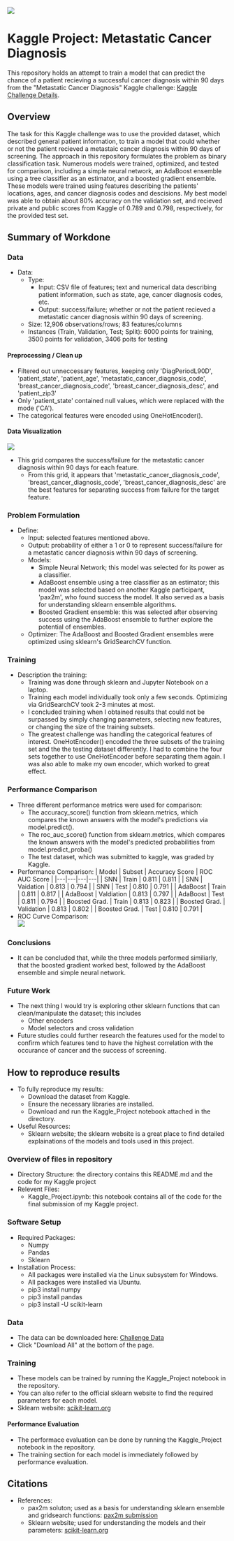 ![](UTA-DataScience-Logo.png)

# Kaggle Project: Metastatic Cancer Diagnosis

This repository holds an attempt to train a model that can predict the chance of a patient recieving a successful cancer diagnosis within 90 days from the "Metastatic Cancer Diagnosis" Kaggle challenge: [Kaggle Challenge Details](https://www.kaggle.com/competitions/widsdatathon2024-challenge1/overview). 

## Overview
   The task for this Kaggle challenge was to use the provided dataset, which described general patient information, to train a model that could whether or not the patient recieved a metastaic cancer diagnosis within 90 days of screening. 
   The approach in this repository formulates the problem as binary classification task. Numerous models were trained, optimized, and tested for comparison, including a simple neural network, an AdaBoost ensemble using a tree classifier as an estimator, and a boosted gradient ensemble. These models were trained using features describing the patients' locations, ages, and cancer diagnosis codes and descisions. 
   My best model was able to obtain about 80% accuracy on the validation set, and recieved private and public scores from Kaggle of 0.789 and 0.798, respectively, for the provided test set. 

## Summary of Workdone


### Data

* Data:
  * Type:
    * Input: CSV file of features; text and numerical data describing patient information, such as state, age, cancer diagnosis codes, etc.
    * Output: success/failure; whether or not the patient recieved a metastatic cancer diagnosis within 90 days of screening.
  * Size: 12,906 observations/rows; 83 features/columns
  * Instances (Train, Validation, Test; Split): 6000 points for training, 3500 points for validation, 3406 poits for testing

#### Preprocessing / Clean up

* Filtered out unneccessary features, keeping only 'DiagPeriodL90D', 'patient_state', 'patient_age', 'metastatic_cancer_diagnosis_code', 'breast_cancer_diagnosis_code', 'breast_cancer_diagnosis_desc', and 'patient_zip3'
* Only 'patient_state' contained null values, which were replaced with the mode ('CA').
* The categorical features were encoded using OneHotEncoder(). 

#### Data Visualization

![](pairplot.png)
* This grid compares the success/failure for the metastatic cancer diagnosis within 90 days for each feature.
  * From this grid, it appears that 'metastatic_cancer_diagnosis_code', 'breast_cancer_diagnosis_code', 'breast_cancer_diagnosis_desc' are the best features for separating success from failure for the target feature. 

### Problem Formulation

* Define:
  * Input: selected features mentioned above.
  * Output: probability of either a 1 or 0 to represent success/failure for a metastatic cancer diagnosis within 90 days of screening.
  * Models:
    * Simple Neural Network; this model was selected for its power as a classifier.
    * AdaBoost ensemble using a tree classifier as an estimator; this model was selected based on another Kaggle participant, 'pax2m', who found success the model. It also served as a basis for understanding sklearn ensemble algorithms.
    * Boosted Gradient ensemble: this was selected after observing success using the AdaBoost ensemble to further explore the potential of ensembles.
  * Optimizer: The AdaBoost and Boosted Gradient ensembles were optimized using sklearn's GridSearchCV function.

### Training

* Description the training:
  * Training was done through sklearn and Jupyter Notebook on a laptop.
  * Training each model individually took only a few seconds. Optimizing via GridSearchCV took 2-3 minutes at most. 
  * I concluded training when I obtained results that could not be surpassed by simply changing parameters, selecting new features, or changing the size of the training subsets.
  * The greatest challenge was handling the categorical features of interest. OneHotEncoder() encoded the three subsets of the training set and the the testing dataset differently. I had to combine the four sets together to use OneHotEncoder before separating them again. I was also able to make my own encoder, which worked to great effect. 

### Performance Comparison

* Three different performance metrics were used for comparison:
  * The accuracy_score() function from sklearn.metrics, which compares the known answers with the model's predictions via model.predict().
  * The roc_auc_score() function from sklearn.metrics, which compares the known answers with the model's predicted probabilities from model.predict_proba()
  * The test dataset, which was submitted to kaggle, was graded by Kaggle. 
* Performance Comparison:
  | Model | Subset | Accuracy Score | ROC AUC Score |
  |---|---|---|---|
  | SNN | Train | 0.811 | 0.811 |
  | SNN | Vaidation | 0.813 | 0.794 |
  | SNN | Test | 0.810 | 0.791 |
  | AdaBoost | Train | 0.811 | 0.817 |
  | AdaBoost | Valdiation | 0.813 | 0.797 |
  | AdaBoost | Test | 0.811 | 0.794 |
  | Boosted Grad. | Train | 0.813 | 0.823 |
  | Boosted Grad. | Validation | 0.813 | 0.802 |
  | Boosted Grad. | Test | 0.810 | 0.791 |
* ROC Curve Comparison:  
![](ROC_comp.png)

### Conclusions

* It can be concluded that, while the three models performed similiarly, that the boosted gradient worked best, followed by the AdaBoost ensemble and simple neural network.

### Future Work

* The next thing I would try is exploring other sklearn functions that can clean/manipulate the dataset; this includes
  * Other encoders
  * Model selectors and cross validation
* Future studies could further research the features used for the model to confirm which features tend to have the highest correlation with the occurance of cancer and the success of screening. 

## How to reproduce results

* To fully reproduce my results:
   * Download the dataset from Kaggle.
   * Ensure the necessary libraries are installed.
   * Download and run the Kaggle_Project notebook attached in the directory.
* Useful Resources:
  * Sklearn website; the sklearn website is a great place to find detailed explainations of the models and tools used in this project.

### Overview of files in repository

* Directory Structure: the directory contains this README.md and the code for my Kaggle project
* Relevent Files:
  * Kaggle_Project.ipynb: this notebook contains all of the code for the final submission of my Kaggle project. 

### Software Setup
* Required Packages:
  * Numpy
  * Pandas
  * Sklearn
* Installation Process:
  * All packages were installed via the Linux subsystem for Windows.
  * All packages were installed via Ubuntu.
  * pip3 install numpy
  * pip3 install pandas
  * pip3 install -U scikit-learn

### Data

* The data can be downloaded here: [Challenge Data](https://www.kaggle.com/competitions/widsdatathon2024-challenge1/data)
* Click "Download All" at the bottom of the page.

### Training

* These models can be trained by running the Kaggle_Project notebook in the repository.
* You can also refer to the official sklearn website to find the required parameters for each model.
* Sklearn website: [scikit-learn.org](https://scikit-learn.org/stable/)

#### Performance Evaluation

* The performace evaluation can be done by running the Kaggle_Project notebook in the repository.
* The training section for each model is immediately followed by performance evaluation.

## Citations

* References:
  * pax2m soluton; used as a basis for understanding sklearn ensemble and gridsearch functions: [pax2m submission](https://www.kaggle.com/competitions/widsdatathon2024-challenge1/discussion/483037)
  * Sklearn website; used for understanding the models and their parameters: [scikit-learn.org](https://scikit-learn.org/stable/)







